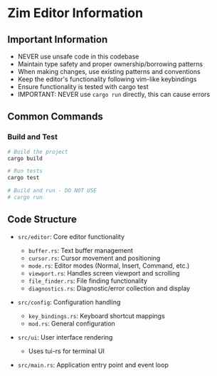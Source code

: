 # Zim Editor Information

## Important Information

- NEVER use unsafe code in this codebase
- Maintain type safety and proper ownership/borrowing patterns
- When making changes, use existing patterns and conventions
- Keep the editor's functionality following vim-like keybindings
- Ensure functionality is tested with cargo test
- IMPORTANT: NEVER use `cargo run` directly, this can cause errors

## Common Commands

### Build and Test

```bash
# Build the project
cargo build

# Run tests
cargo test

# Build and run - DO NOT USE
# cargo run
```

## Code Structure

- `src/editor`: Core editor functionality
  - `buffer.rs`: Text buffer management
  - `cursor.rs`: Cursor movement and positioning
  - `mode.rs`: Editor modes (Normal, Insert, Command, etc.)
  - `viewport.rs`: Handles screen viewport and scrolling
  - `file_finder.rs`: File finding functionality
  - `diagnostics.rs`: Diagnostic/error collection and display

- `src/config`: Configuration handling
  - `key_bindings.rs`: Keyboard shortcut mappings
  - `mod.rs`: General configuration

- `src/ui`: User interface rendering
  - Uses tui-rs for terminal UI

- `src/main.rs`: Application entry point and event loop